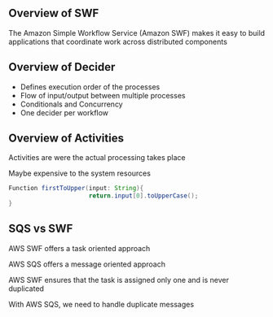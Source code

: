 ## Overview of SWF
The Amazon Simple Workflow Service (Amazon SWF) makes it easy to build applications that coordinate work across distributed components

## Overview of Decider
* Defines execution order of the processes
* Flow of input/output between multiple processes
* Conditionals and Concurrency
* One decider per workflow

## Overview of Activities
Activities are were the actual processing takes place


Maybe expensive to the system resources

```java
Function firstToUpper(input: String){
                      return.input[0].toUpperCase();
}
```

## SQS vs SWF
AWS SWF offers a task oriented approach


AWS SQS offers a message oriented approach


AWS SWF ensures that the task is assigned only one and is never duplicated


With AWS SQS, we need to handle duplicate messages
